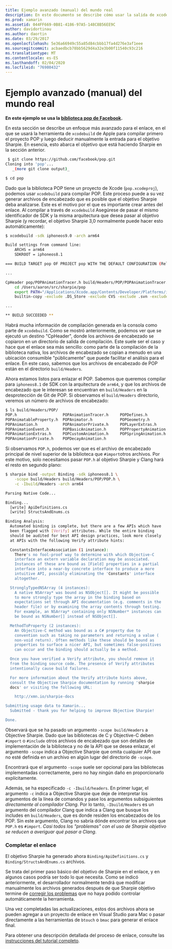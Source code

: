 ```yaml
---
title: Ejemplo avanzado (manual) del mundo real
description: En este documento se describe cómo usar la salida de xcodebuild como entrada para el objetivo Sharpie, que proporciona información sobre lo que el objetivo Sharpie hace en el capó.
ms.prod: xamarin
ms.assetid: 044FF669-0B81-4186-97A5-148C8B56EE9C
author: davidortinau
ms.author: daortin
ms.date: 03/29/2017
ms.openlocfilehash: 5e36a66949c55a85d84cbbb17fa4d276e3af1eee
ms.sourcegitcommit: acbaedbcb78bb5629d4a32e3b00f11540c93c216
ms.translationtype: MT
ms.contentlocale: es-ES
ms.lasthandoff: 02/04/2020
ms.locfileid: "76980432"
---
```

# <a name="advanced-manual-real-world-example"></a>Ejemplo avanzado (manual) del mundo real

**En este ejemplo se usa la [biblioteca pop de Facebook](https://github.com/facebook/pop).**

En esta sección se describe un enfoque más avanzado para el enlace, en el que se usará la herramienta de `xcodebuild` de Apple para compilar primero el proyecto POP y luego deducir manualmente la entrada para el objetivo Sharpie. En esencia, esto abarca el objetivo que está haciendo Sharpie en la sección anterior.

```bash
 $ git clone https://github.com/facebook/pop.git
Cloning into 'pop'...
   _(more git clone output)_

$ cd pop
```

Dado que la biblioteca POP tiene un proyecto de Xcode (`pop.xcodeproj`), podemos usar `xcodebuild` para compilar POP. Este proceso puede a su vez generar archivos de encabezado que es posible que el objetivo Sharpie deba analizarse. Este es el motivo por el que es importante crear antes del enlace. Al compilar a través de `xcodebuild` Asegúrese de pasar el mismo identificador de SDK y la misma arquitectura que desea pasar al objetivo Sharpie (y recordar, el objetivo Sharpie 3,0 normalmente puede hacer esto automáticamente):

```bash
$ xcodebuild -sdk iphoneos9.0 -arch arm64

Build settings from command line:
    ARCHS = arm64
    SDKROOT = iphoneos8.1

=== BUILD TARGET pop OF PROJECT pop WITH THE DEFAULT CONFIGURATION (Release) ===

...

CpHeader pop/POPAnimationTracer.h build/Headers/POP/POPAnimationTracer.h
    cd /Users/aaron/src/sharpie/pop
    export PATH="/Applications/Xcode.app/Contents/Developer/Platforms/iPhoneOS.platform/Developer/usr/bin:/Applications/Xcode.app/Contents/Developer/usr/bin:/Users/aaron/bin::/usr/local/bin:/usr/bin:/bin:/usr/sbin:/sbin:/opt/X11/bin:/usr/local/git/bin:/Users/aaron/.rvm/bin"
    builtin-copy -exclude .DS_Store -exclude CVS -exclude .svn -exclude .git -exclude .hg -strip-debug-symbols -strip-tool /Applications/Xcode.app/Contents/Developer/Toolchains/XcodeDefault.xctoolchain/usr/bin/strip -resolve-src-symlinks /Users/aaron/src/sharpie/pop/pop/POPAnimationTracer.h /Users/aaron/src/sharpie/pop/build/Headers/POP

...

** BUILD SUCCEEDED **
```

Habrá mucha información de compilación generada en la consola como parte de `xcodebuild`. Como se mostró anteriormente, podemos ver que se ejecutó un destino "CpHeader", donde los archivos de encabezado se copiaron en un directorio de salida de compilación. Este suele ser el caso y hace que el enlace sea más sencillo: como parte de la compilación de la biblioteca nativa, los archivos de encabezado se copian a menudo en una ubicación consumible "públicamente" que puede facilitar el análisis para el enlace. En este caso, sabemos que los archivos de encabezado de POP están en el directorio `build/Headers`.

Ahora estamos listos para enlazar el POP. Sabemos que queremos compilar para `iphoneos8.1` de SDK con la arquitectura de `arm64`, y que los archivos de encabezado que le interesan se encuentran en `build/Headers` en la desprotección de Git de POP. Si observamos el `build/Headers` directorio, veremos un número de archivos de encabezado:

```bash
$ ls build/Headers/POP/
POP.h                    POPAnimationTracer.h     POPDefines.h
POPAnimatableProperty.h  POPAnimator.h            POPGeometry.h
POPAnimation.h           POPAnimatorPrivate.h     POPLayerExtras.h
POPAnimationEvent.h      POPBasicAnimation.h      POPPropertyAnimation.h
POPAnimationExtras.h     POPCustomAnimation.h     POPSpringAnimation.h
POPAnimationPrivate.h    POPDecayAnimation.h
```

Si observamos `POP.h`, podemos ver que es el archivo de encabezado principal de nivel superior de la biblioteca que `#import`otros archivos. Por este motivo, solo necesitamos pasar `POP.h` al objetivo Sharpie y Clang hará el resto en segundo plano:

```bash
$ sharpie bind -output Binding -sdk iphoneos8.1 \
    -scope build/Headers build/Headers/POP/POP.h \
    -c -Ibuild/Headers -arch arm64

Parsing Native Code...

Binding...
  [write] ApiDefinitions.cs
  [write] StructsAndEnums.cs

Binding Analysis:
  Automated binding is complete, but there are a few APIs which have
  been flagged with [Verify] attributes. While the entire binding
  should be audited for best API design practices, look more closely
  at APIs with the following Verify attribute hints:

  ConstantsInterfaceAssociation (1 instance):
    There's no fool-proof way to determine with which Objective-C
    interface an extern variable declaration may be associated.
    Instances of these are bound as [Field] properties in a partial
    interface into a near-by concrete interface to produce a more
    intuitive API, possibly eliminating the 'Constants' interface
    altogether.

  StronglyTypedNSArray (4 instances):
    A native NSArray* was bound as NSObject[]. It might be possible
    to more strongly type the array in the binding based on
    expectations set through API documentation (e.g. comments in the
    header file) or by examining the array contents through testing.
    For example, an NSArray* containing only NSNumber* instances can
    be bound as NSNumber[] instead of NSObject[].

  MethodToProperty (2 instances):
    An Objective-C method was bound as a C# property due to
    convention such as taking no parameters and returning a value (
    non-void return). Often methods like these should be bound as
    properties to surface a nicer API, but sometimes false-positives
    can occur and the binding should actually be a method.

  Once you have verified a Verify attribute, you should remove it
  from the binding source code. The presence of Verify attributes
  intentionally cause build failures.

  For more information about the Verify attribute hints above,
  consult the Objective Sharpie documentation by running 'sharpie
  docs' or visiting the following URL:

    http://xmn.io/sharpie-docs

Submitting usage data to Xamarin...
  Submitted - thank you for helping to improve Objective Sharpie!

Done.
```

Observará que se ha pasado un argumento `-scope build/Headers` a Objective Sharpie. Dado que las bibliotecas de C y Objective-C deben `#import` o `#include` otros archivos de encabezado que son detalles de implementación de la biblioteca y no de la API que se desea enlazar, el argumento `-scope` indica a Objective Sharpie que omita cualquier API que no esté definida en un archivo en algún lugar del directorio de `-scope`.

Encontrará que el argumento `-scope` suele ser opcional para las bibliotecas implementadas correctamente, pero no hay ningún daño en proporcionarlo explícitamente.

Además, se ha especificado `-c -Ibuild/headers`. En primer lugar, el argumento `-c` indica a Objective Sharpie que deje de interpretar los argumentos de la línea de comandos y pase los argumentos subsiguientes _directamente al compilador Clang_. Por lo tanto, `-Ibuild/Headers` es un argumento del compilador Clang que indica a Clang que busque los includes en `build/Headers`, que es donde residen los encabezados de los POP. Sin este argumento, Clang no sabría dónde encontrar los archivos que `POP.h` es `#import`. _Casi todos los "problemas" con el uso de Sharpie objetivo se reducen a averiguar qué pasar a Clang_.

### <a name="completing-the-binding"></a>Completar el enlace

El objetivo Sharpie ha generado ahora `Binding/ApiDefinitions.cs` y `Binding/StructsAndEnums.cs` archivos.

Se trata del primer paso básico del objetivo de Sharpie en el enlace, y en algunos casos podría ser todo lo que necesita. Como se indicó anteriormente, el desarrollador normalmente tendrá que modificar manualmente los archivos generados después de que Sharpie objetivo termine de [corregir los problemas](~/cross-platform/macios/binding/objective-sharpie/platform/apidefinitions-structsandenums.md) que no haya podido controlar automáticamente la herramienta.

Una vez completadas las actualizaciones, estos dos archivos ahora se pueden agregar a un proyecto de enlace en Visual Studio para Mac o pasar directamente a las herramientas de `btouch` o `bmac` para generar el enlace final.

Para obtener una descripción detallada del proceso de enlace, consulte las [instrucciones del tutorial completo](~/ios/platform/binding-objective-c/walkthrough.md).
